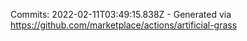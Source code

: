 Commits: 2022-02-11T03:49:15.838Z - Generated via https://github.com/marketplace/actions/artificial-grass
<br>
